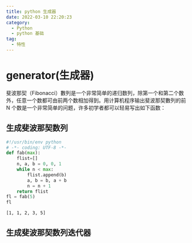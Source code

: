 ```yaml
---
title: python 生成器
date: 2022-03-10 22:20:23
category:
  - Python
  - python 基础
tag:
  - 特性
---
```

# generator(生成器)

斐波那契（Fibonacci）數列是一个非常简单的递归数列，除第一个和第二个数外，任意一个数都可由前两个数相加得到。用计算机程序输出斐波那契數列的前 N 个数是一个非常简单的问题，许多初学者都可以轻易写出如下函数：
## 生成斐波那契数列


```python
#!/usr/bin/env python
# -*- coding: UTF-8 -*-
def fab(max):
    flist=[]
    n, a, b = 0, 0, 1 
    while n < max: 
        flist.append(b)
        a, b = b, a + b
        n = n + 1
    return flist
fl = fab(5)
fl
```




    [1, 1, 2, 3, 5]



## 生成斐波那契数列迭代器


```python

```
